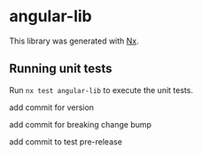 # angular-lib

This library was generated with [Nx](https://nx.dev).

## Running unit tests

Run `nx test angular-lib` to execute the unit tests.

add commit for version

add commit for breaking change bump

add commit to test pre-release
